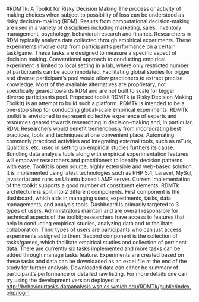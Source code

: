 #RDMTk: A Toolkit for Risky Decision Making
The process or activity of making choices when subject to possibility of loss can be understood
as risky decision-making (RDM). Results from computational decision-making are used in a
variety of disciplines including marketing, sales, inventory management, psychology, behavioral
research and finance. Researchers in RDM typically analyze data collected through empirical
experiments. These experiments involve data from participant’s performance on a certain
task/game. These tasks are designed to measure a specific aspect of decision making.
Conventional approach to conducting empirical experiment is limited to local setting in a lab,
where only restricted number of participants can be accommodated. Facilitating global studies
for bigger and diverse participant’s pool would allow practioners to extract precise knowledge.
Most of the available alternatives are proprietary, not specifically geared towards RDM and are
not built to scale for bigger diverse participants pool. Proposed toolkit RDMTk (a Risky
Decision Making Toolkit) is an attempt to build such a platform. RDMTk is intended to be a
one-stop shop for conducting global-scale empirical experiments.
RDMTk toolkit is envisioned to represent collective experience of experts and resources geared
towards researching in decision-making and, in particular, RDM. Researchers would benefit
tremendously from incorporating best practices, tools and techniques at one convenient place.
Automating commonly practiced activities and integrating external tools, such as mTurk,
Qualtrics, etc. used in setting up empirical studies furthers its cause. Bundling data analysis tools
along with empirical experimentation features will empower researchers and practitioners to
identify decision patterns with ease. Toolkit is open source, highly extensible and web-based
solution. It is implemented using latest technologies such as PHP 5.4, Laravel, MySql, javascript
and runs on Ubuntu based LAMP server.
Current implementation of the toolkit supports a good number of constituent elements. RDMTk
architecture is split into 2 different components. First component is the dashboard, which aids in
managing users, experiments, tasks, data managements, and analysis tools. Dashboard is
primarily targeted to 3 types of users. Administrators maintain and are overall responsible for
technical aspects of the toolkit; researchers have access to features that help in conducting
empirical studies, analyzing data and to facilitate collaboration. Third types of users are
participants who can just access experiments assigned to them. Second component is the
collection of tasks/games, which facilitate empirical studies and collection of pertinent data.
There are currently six tasks implemented and more tasks can be added through manage tasks
feature. Experiments are created based on these tasks and data can be downloaded as an excel
file at the end of the study for further analysis. Downloaded data can either be summary of
participant’s performance or detailed raw listing. For more details one can try using the
development version deployed at
http://behaviourtasks.dataanalysis.wsn.cs.wmich.edu/RDMTk/public/index.php/login
